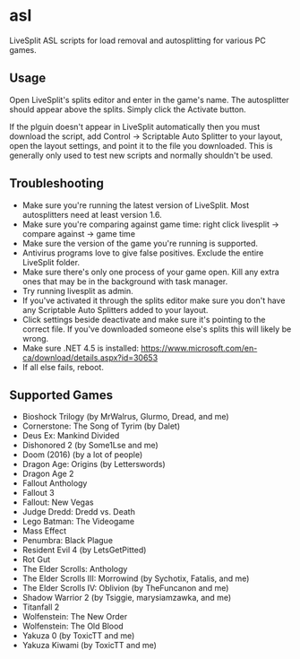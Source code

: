 # asl

LiveSplit ASL scripts for load removal and autosplitting for various PC games.

## Usage

Open LiveSplit's splits editor and enter in the game's name. The autosplitter should appear above the splits. Simply click the Activate button.

If the plguin doesn't appear in LiveSplit automatically then you must download the script, add Control -> Scriptable Auto Splitter to your layout, open the layout settings, and point it to the file you downloaded. This is generally only used to test new scripts and normally shouldn't be used.

## Troubleshooting

- Make sure you're running the latest version of LiveSplit. Most autosplitters need at least version 1.6.
- Make sure you're comparing against game time: right click livesplit -> compare against -> game time
- Make sure the version of the game you're running is supported.
- Antivirus programs love to give false positives. Exclude the entire LiveSplit folder.
- Make sure there's only one process of your game open. Kill any extra ones that may be in the background with task manager.
- Try running livesplit as admin.
- If you've activated it through the splits editor make sure you don't have any Scriptable Auto Splitters added to your layout.
- Click settings beside deactivate and make sure it's pointing to the correct file. If you've downloaded someone else's splits this will likely be wrong.
- Make sure .NET 4.5 is installed: https://www.microsoft.com/en-ca/download/details.aspx?id=30653
- If all else fails, reboot.

## Supported Games

- Bioshock Trilogy (by MrWalrus, Glurmo, Dread, and me)
- Cornerstone: The Song of Tyrim (by Dalet)
- Deus Ex: Mankind Divided
- Dishonored 2 (by Some1Lse and me)
- Doom (2016) (by a lot of people)
- Dragon Age: Origins (by Letterswords)
- Dragon Age 2
- Fallout Anthology
- Fallout 3
- Fallout: New Vegas
- Judge Dredd: Dredd vs. Death
- Lego Batman: The Videogame
- Mass Effect
- Penumbra: Black Plague
- Resident Evil 4 (by LetsGetPitted)
- Rot Gut
- The Elder Scrolls: Anthology
- The Elder Scrolls III: Morrowind (by Sychotix, Fatalis, and me)
- The Elder Scrolls IV: Oblivion (by TheFuncanon and me)
- Shadow Warrior 2 (by Tsiggie, marysiamzawka, and me)
- Titanfall 2
- Wolfenstein: The New Order
- Wolfenstein: The Old Blood
- Yakuza 0 (by ToxicTT and me)
- Yakuza Kiwami (by ToxicTT and me)

